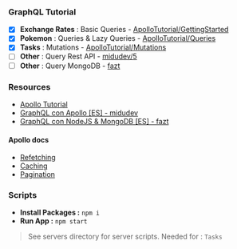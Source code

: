 ### GraphQL Tutorial

- [x] **Exchange Rates** : Basic Queries - [ApolloTutorial/GettingStarted](https://www.apollographql.com/docs/react/get-started/)
- [x] **Pokemon** : Queries & Lazy Queries - [ApolloTutorial/Queries](https://www.apollographql.com/docs/react/data/queries/)
- [x] **Tasks** : Mutations - [ApolloTutorial/Mutations](https://www.apollographql.com/docs/react/data/mutations/)
- [ ] **Other** : Query Rest API - [midudev/5](https://www.youtube.com/watch?v=iR6FV9N3UqQ&list=PLV8x_i1fqBw3wHa7HOle0MMAcRjfViWwC&index=5&ab_channel=midudev)
- [ ] **Other** : Query MongoDB - [fazt](https://www.youtube.com/watch?v=Wl8O6wW4FJU&t=1515s&ab_channel=Fazt)

### Resources

- [Apollo Tutorial](https://www.apollographql.com/docs/react/get-started/)
- [GraphQL con Apollo [ES] - midudev](https://www.youtube.com/playlist?list=PLV8x_i1fqBw3wHa7HOle0MMAcRjfViWwC)
- [GraphQL con NodeJS & MongoDB [ES] - fazt](https://www.youtube.com/watch?v=Wl8O6wW4FJU&t=1515s&ab_channel=Fazt)

#### Apollo docs

- [Refetching](https://www.apollographql.com/docs/react/caching/overview/)
- [Caching](https://www.apollographql.com/docs/react/caching/overview/)
- [Pagination](https://www.apollographql.com/docs/react/pagination/overview/)

### Scripts

- **Install Packages :** `npm i`
- **Run App :** `npm start`

> See servers directory for server scripts. 
> Needed for : `Tasks`

